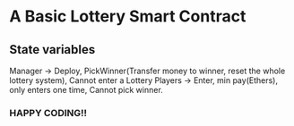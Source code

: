 # A Basic Lottery Smart Contract

## State variables

Manager -> Deploy, PickWinner(Transfer money to winner, reset the whole lottery system), Cannot enter a Lottery
Players -> Enter, min pay(Ethers), only enters one time, Cannot pick winner.

### HAPPY CODING!!
